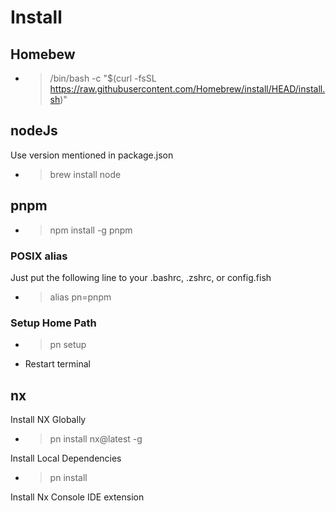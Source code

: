 # Install

## Homebew

- > /bin/bash -c "$(curl -fsSL <https://raw.githubusercontent.com/Homebrew/install/HEAD/install.sh>)"

## nodeJs

Use version mentioned in package.json

- > brew install node

## pnpm

- > npm install -g pnpm

### POSIX alias

Just put the following line to your .bashrc, .zshrc, or config.fish

- > alias pn=pnpm

### Setup Home Path

- > pn setup
- Restart terminal

## nx

Install NX Globally

- > pn install nx@latest -g

Install Local Dependencies

- > pn install

Install Nx Console IDE extension
